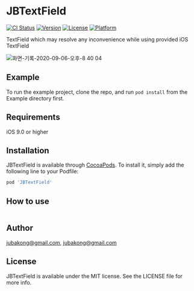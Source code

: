 # JBTextField

[![CI Status](https://img.shields.io/travis/jubakong@gmail.com/JBTextField.svg?style=flat)](https://travis-ci.org/jubakong@gmail.com/JBTextField)
[![Version](https://img.shields.io/cocoapods/v/JBTextField.svg?style=flat)](https://cocoapods.org/pods/JBTextField)
[![License](https://img.shields.io/cocoapods/l/JBTextField.svg?style=flat)](https://cocoapods.org/pods/JBTextField)
[![Platform](https://img.shields.io/cocoapods/p/JBTextField.svg?style=flat)](https://cocoapods.org/pods/JBTextField)

TextField which may resolve any inconvenience while using provided iOS TextField

![화면-기록-2020-09-06-오후-8 40 04](https://user-images.githubusercontent.com/52398126/103440938-49f7ac00-4c8d-11eb-8648-dd187ebab990.gif)

## Example

To run the example project, clone the repo, and run `pod install` from the Example directory first.

## Requirements
iOS 9.0 or higher

## Installation

JBTextField is available through [CocoaPods](https://cocoapods.org). To install
it, simply add the following line to your Podfile:

```ruby
pod 'JBTextField'
```

## How to use
```

```

## Author

jubakong@gmail.com, jubakong@gmail.com

## License

JBTextField is available under the MIT license. See the LICENSE file for more info.
